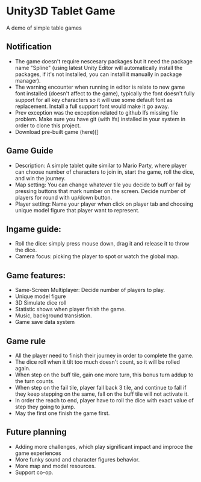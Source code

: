 # Unity3D Tablet Game

A demo of simple table games

## Notification

- The game doesn't require nescesary packages but it need the package name "Spline" (using latest Unity Editor will automatically install the packages, if it's not installed, you can install it manually in package manager).
- The warning encounter when running in editor is relate to new game font installed (doesn't affect to the game), typically the font doesn't fully support for all key characters so it will use some default font as replacement. Install a full support font would make it go away.
- Prev exception was the exception related to github lfs missing file problem. Make sure you have git (with lfs) installed in your system in order to clone this project.
- Download pre-built game (here)[]

## Game Guide

- Description: A simple tablet quite similar to Mario Party, where player can choose number of characters to join in, start the game, roll the dice, and win the journey.
- Map setting: You can change whatever tile you decide to buff or fail by pressing buttons that mark number on the screen. Decide number of players for round with up/down button.
- Player setting: Name your player when click on player tab and choosing unique model figure that player want to represent.

## Ingame guide:

- Roll the dice: simply press mouse down, drag it and release it to throw the dice.
- Camera focus: picking the player to spot or watch the global map.


## Game features:


- Same-Screen Multiplayer: Decide number of players to play.
- Unique model figure
- 3D Simulate dice roll
- Statistic shows when player finish the game.
- Music, background transistion.
- Game save data system

## Game rule
- All the player need to finish their journey in order to complete the game.
- The dice roll when it tilt too much doesn't count, so it will be rolled again.
- When step on the buff tile, gain one more turn, this bonus turn addup to the turn counts.
- When step on the fail tile, player fall back 3 tile, and continue to fall if they keep stepping on the same, fall on the buff tile will not activate it.
- In order the reach to end, player have to roll the dice with exact value of step they going to jump.
- May the first one finish the game first.

## Future planning
- Adding more challenges, which play significant impact and improce the game experiences
- More funky sound and character figures behavior.
- More map and model resources.
- Support co-op.
